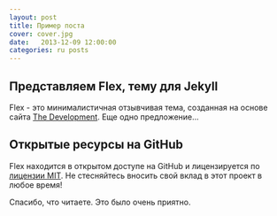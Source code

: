 ```yaml
---
layout: post
title: Пример поста
cover: cover.jpg
date:   2013-12-09 12:00:00
categories: ru posts
---
```


## Представляем Flex, тему для Jekyll

Flex - это минималистичная отзывчивая тема, созданная на основе сайта [The Development](https://jekyllthemes.io/theme/flex). Еще одно предложение...

## Открытые ресурсы на GitHub

Flex находится в открытом доступе на GitHub и лицензируется по [лицензии MIT](https://opensource.org/licenses/MIT). Не стесняйтесь вносить свой вклад в этот проект в любое время!

Спасибо, что читаете. Это было очень приятно.
